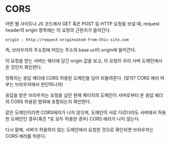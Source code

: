 # CORS

어떤 웹 사이트나 JS 코드에서 GET 혹은 POST 등 HTTP 요청을 보낼 때, request header의 origin 항목에는 이 요청의 근원지가 들어간다.

`origin : http://request-originnated-from-this-site.com`

즉, 브라우저의 주소창에 떠있는 주소의 base url이 origin에 들어간다.

이 요청을 받는 서버는 헤더에 담긴 origin 값을 보고, 이 요청이 우리 서버 도메인에서 온 것인지 확인한다.

정확히는 응답 헤더에 CORS 허용된 도메인을 담아 되돌려준다. (맞지? CORS 에러 여부는 브라우저에서 판단하니까)

응답을 받은 브라우저는 요청을 날린 현재 페이지의 도메인이 서버로부터 온 응답 헤더의 CORS 허용된 범위에 포함되는지 확인한다.

같은 도메인이라면 CORS에러가 나지 않으며,
도메인이 서로 다르더라도 서버에서 허용한 도메인인 경우(혹은 *로 모두 허용한 경우) CORS 에러가 나지 않는다.

다시 말해, 서버가 허용하지 않는 도메인에서 요청한 것으로 확인되면 브라우저는 CORS 에러를 띄운다.
<!--stackedit_data:
eyJoaXN0b3J5IjpbNzE2ODEyMjI0LC02MjQ0MzM2NTBdfQ==
-->